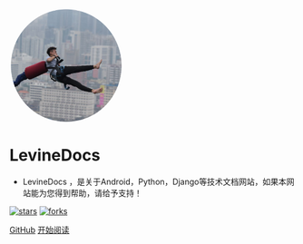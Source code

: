 <img width="200px" height="200px" style="border-radius: 50%" src="../_media/imgs/1_nospace-1574243383931.png"/>

# LevineDocs

- LevineDocs ，是关于Android，Python，Django等技术文档网站，如果本网站能为您得到帮助，请给予支持！

[![stars](https://badgen.net/github/stars/LicaiMaker/LevineDocs?icon=github&color=4ab8a1)](https://github.com/LicaiMaker/LevineDocs) [![forks](https://badgen.net/github/forks/LicaiMaker/LevineDocs?icon=github&color=4ab8a1)](https://github.com/LicaiMaker/LevineDocs)

[GitHub](<https://github.com/LicaiMaker/LevineDocs>)
[开始阅读](/zh-cn/README.md)

